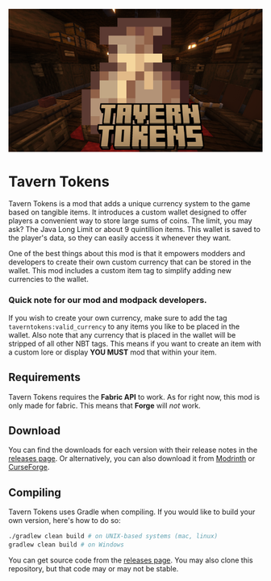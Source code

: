 <p align="center">
  <img src="https://raw.githubusercontent.com/Traverse-Joe/Tavern-Tokens/assets/banner.png">
</p>

# Tavern Tokens

Tavern Tokens is a mod that adds a unique currency system to the game based on tangible items. It introduces a custom wallet designed to offer players a convenient way to store large sums of coins. The limit, you may ask? The Java Long Limit or about 9 quintillion items. This wallet is saved to the player's data, so they can easily access it whenever they want. 

One of the best things about this mod is that it empowers modders and developers to create their own custom currency that can be stored in the wallet. This mod includes a custom item tag to simplify adding new currencies to the wallet.

### Quick note for our mod and modpack developers.
If you wish to create your own currency, make sure to add the tag `taverntokens:valid_currency` to any items you like to be placed in the wallet. Also note that any currency that is placed in the wallet will be stripped of all other NBT tags. This means if you want to create an item with a custom lore or display **YOU MUST** mod that within your item.

## Requirements

Tavern Tokens requires the **Fabric API** to work. As for right now, this mod is only made for fabric. This means that **Forge** will _not_ work.

## Download
You can find the downloads for each version with their release notes in the [releases page](https://github.com/Traverse-Joe/Tavern-Tokens/releases). Or alternatively, you can also download it from [Modrinth](https://modrinth.com/project/tavern-tokens) or [CurseForge](https://curseforge.com/minecraft/mc-mods/tavern-tokens).


## Compiling

Tavern Tokens uses Gradle when compiling. If you would like to build your own version, here's how to do so:
```bash
./gradlew clean build # on UNIX-based systems (mac, linux)
gradlew clean build # on Windows
```
You can get source code from the [releases page](https://github.com/Traverse-Joe/Tavern-Tokens/releases). You may also clone this repository, but that code may or may not be stable.